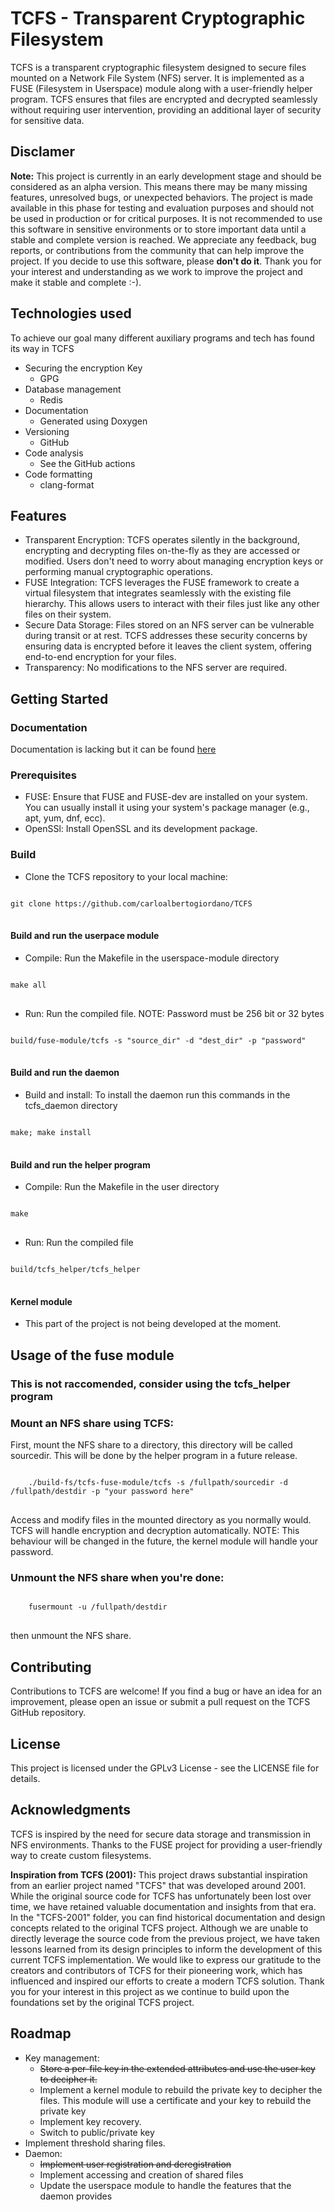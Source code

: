 # TCFS - Transparent Cryptographic Filesystem
TCFS is a transparent cryptographic filesystem designed to secure files mounted on a 
Network File System (NFS) server. It is implemented as a FUSE (Filesystem in Userspace)
module along with a user-friendly helper program. TCFS ensures that files are encrypted 
and decrypted seamlessly without requiring user intervention, providing an additional 
layer of security for sensitive data.

## Disclamer

**Note:** This project is currently in an early development stage and should be considered
as an alpha version. This means there may be many missing features, unresolved bugs,
or unexpected behaviors. The project is made available in this phase for testing and
evaluation purposes and should not be used in production or for critical purposes.
It is not recommended to use this software in sensitive environments or to store
important data until a stable and complete version is reached. We appreciate any feedback,
bug reports, or contributions from the community that can help improve the project. 
If you decide to use this software, please **don't do it**.
Thank you for your interest and understanding as we work to improve the project and make 
it stable and complete :-).

## Technologies used
To achieve our goal many different auxiliary programs and tech has found its way in TCFS
- Securing the encryption Key
  - GPG
- Database management
  - Redis
- Documentation
  - Generated using Doxygen
- Versioning
  - GitHub
- Code analysis
  - See the GitHub actions
- Code formatting
  - clang-format

## Features
- Transparent Encryption: TCFS operates silently in the background, encrypting and 
decrypting files on-the-fly as they are accessed or modified. Users don't need to worry
about managing encryption keys or performing manual cryptographic operations.
- FUSE Integration: TCFS leverages the FUSE framework to create a virtual filesystem that
integrates seamlessly with the existing file hierarchy. This allows users to interact 
with their files just like any other files on their system.
- Secure Data Storage: Files stored on an NFS server can be vulnerable during transit or
at rest. TCFS addresses these security concerns by ensuring data is encrypted before it leaves the client system, offering end-to-end encryption for your files.
- Transparency: No modifications to the NFS server are required.

## Getting Started
### Documentation
Documentation is lacking but it can be found [here](https://carloalbertogiordano.github.io/TCFS/)
### Prerequisites
- FUSE: Ensure that FUSE and FUSE-dev are installed on your system. You can usually install it using
your system's package manager (e.g., apt, yum, dnf, ecc).
- OpenSSl: Install OpenSSL and its development package.
### Build
- Clone the TCFS repository to your local machine:
<pre>
<code>
git clone https://github.com/carloalbertogiordano/TCFS
</code>
</pre>
#### Build and run the userpace module
- Compile: Run the Makefile in the userspace-module directory
<pre>
<code>
make all
</code>
</pre>
- Run: Run the compiled file. NOTE: Password must be 256 bit or 32 bytes 
<pre>
<code>
build/fuse-module/tcfs -s "source_dir" -d "dest_dir" -p "password"
</code>
</pre>

#### Build and run the daemon
- Build and install: To install the daemon run this commands in the tcfs_daemon directory
<pre>
<code>
make; make install
</code>
</pre>

#### Build and run the helper program
- Compile: Run the Makefile in the user directory
<pre>
<code>
make
</code>
</pre>
- Run: Run the compiled file
<pre>
<code>
build/tcfs_helper/tcfs_helper
</code>
</pre>

#### Kernel module
- This part of the project is not being developed at the moment.

## Usage of the fuse module
### This is not raccomended, consider using the tcfs_helper program
### Mount an NFS share using TCFS:
First, mount the NFS share to a directory, this directory will be called sourcedir.
This will be done by the helper program in a future release.
<pre>
<code>
    ./build-fs/tcfs-fuse-module/tcfs -s /fullpath/sourcedir -d /fullpath/destdir -p "your password here"
</code>
</pre>
Access and modify files in the mounted directory as you normally would. TCFS will handle 
encryption and decryption automatically. NOTE: This behaviour will be changed in the future, the kernel
module will handle your password.

### Unmount the NFS share when you're done:
<pre>
<code>
    fusermount -u /fullpath/destdir
</code>
</pre>
then unmount the NFS share.


## Contributing
Contributions to TCFS are welcome! If you find a bug or have an idea for an improvement,
please open an issue or submit a pull request on the TCFS GitHub repository.

## License
This project is licensed under the GPLv3 License - see the LICENSE file for details.

## Acknowledgments
TCFS is inspired by the need for secure data storage and transmission in NFS environments.
Thanks to the FUSE project for providing a user-friendly way to create custom filesystems.

**Inspiration from TCFS (2001):** This project draws substantial inspiration from an 
earlier project named "TCFS" that was developed around 2001. While the original source code
for TCFS has unfortunately been lost over time, we have retained valuable documentation 
and insights from that era. In the "TCFS-2001" folder, you can find historical 
documentation and design concepts related to the original TCFS project. Although we are 
unable to directly leverage the source code from the previous project, we have taken 
lessons learned from its design principles to inform the development of this current
TCFS implementation. We would like to express our gratitude to the creators and 
contributors of TCFS for their pioneering work, which has influenced and inspired our 
efforts to create a modern TCFS solution. Thank you for your interest in this project 
as we continue to build upon the foundations set by the original TCFS project.

## Roadmap
- Key management:
  - ~~Store a per-file key in the extended attributes and use the user key to decipher it.~~
  - Implement a kernel module to rebuild the private key to decipher the files. This module will use a certificate and your key to rebuild the private key
  - Implement key recovery.
  - Switch to public/private key
- Implement threshold sharing files.
- Daemon:
  - ~~Implement user registration and deregistration~~
  - Implement accessing and creation of shared files
  - Update the userspace module to handle the features that the daemon provides 
